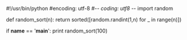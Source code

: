 #!/usr/bin/python
#encoding: utf-8
#-*- coding: utf8 -*-
import random

def random_sort(n):
  return sorted([random.randint(1,n) for _ in range(n)])

if __name__ == '__main__':
  print random_sort(100)

  
